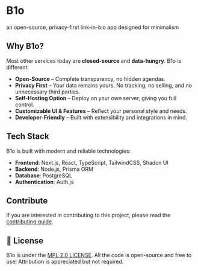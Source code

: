 # B1o

an open-source, privacy-first link-in-bio app designed for minimalism 

## Why B1o?
Most other services today are **closed-source** and **data-hungry**.
B1o is different:
  - **Open-Source** – Complete transparency, no hidden agendas.
  - **Privacy First** – Your data remains yours. No tracking, no selling, and no unnecessary third parties.
  - **Self-Hosting Option** – Deploy on your own server, giving you full control.
  - **Customizable UI & Features** – Reflect your personal style and needs.
  - **Developer-Friendly** – Built with extensibility and integrations in mind.

## Tech Stack

B1o is built with modern and reliable technologies:

- **Frontend**: Next.js, React, TypeScript, TailwindCSS, Shadcn UI
- **Backend**: Node.js, Prisma ORM
- **Database**: PostgreSQL
- **Authentication**: Auth.js

## Contribute

If you are interested in contributing to this project, please read the [contributing guide](./CONTRIBUTING.md).

## 📄 License

B1o is under the [MPL 2.0 LICENSE](./LICENSE). All the code is open-source and free to use! Attribution is appreciated but not required.
